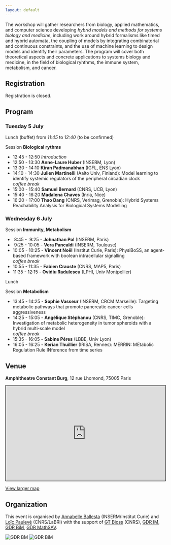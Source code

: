 ```yaml
---
layout: default
---
```


The workshop will gather researchers from biology, applied mathematics, and computer science developing *hybrid models and methods for systems biology and medicine*, including work around hybrid formalisms like timed and hybrid automata, the coupling of models by integrating combinatorial and continuous constraints, and the use of machine learning to design models and identify their parameters. The program will cover both theoretical aspects and concrete applications to systems biology and medicine, in the field of biological ryhthms, the immune system, metabolism, and cancer.


## Registration

Registration is closed.

## Program

### Tuesday 5 July

Lunch (buffet) from *11:45* to *12:40* (to be confirmed)

Session **Biological rythms**

* 12:45 - 12:50 *Introduction*
* 12:50 - 13:30 **Anne-Laure Huber** (INSERM, Lyon)
* 13:30 - 14:10 **Kiran Padmanabhan** (IGFL, ENS Lyon)
* 14:10 - 14:30 **Julien Martinelli** (Aalto Univ, Finland): Model learning to identify systemic regulators of the peripheral circadian clock\
*coffee break*
* 15:00 - 15:40 **Samuel Bernard** (CNRS, UCB, Lyon)
* 15:40 - 16:20 **Madalena Chaves** (Inria, Nice)
* 16:20 - 17:00 **Thao Dang** (CNRS, Verimag, Grenoble): Hybrid Systems Reachability Analysis for Biological Systems Modelling

### Wednesday 6 July

Session **Immunity, Metabolism**

-  8:45 -  9:25 - **Johnathan Pol** (INSERM, Paris)
-  9:25 - 10:05 - **Vera Pancaldi** (INSERM, Toulouse)
- 10:05 - 10:25 - **Vincent Noël** (Institut Curie, Paris): PhysiBoSS, an agent-based framework with boolean intracellular signalling \
*coffee break*
- 10:55 - 11:35 - **Fabien Crauste** (CNRS, MAP5, Paris)
- 11:35 - 12:15 - **Ovidiu Radulescu** (LPHI, Univ Montpellier)

Lunch

Session **Metabolism**

- 13:45 - 14:25 - **Sophie Vasseur** (INSERM, CRCM Marseille): Targeting metabolic pathways that promote pancreatic cancer cells aggressiveness
- 14:25 - 15:05 - **Angélique Stéphanou** (CNRS, TIMC, Grenoble): Investigation of metabolic heterogeneity in tumor spheroids with a hybrid multi-scale model\
*coffee break*
- 15:35 - 16:05 - **Sabine Péres** (LBBE, Univ Lyon)
- 16:05 - 16:25 - **Kerian Thuillier** (IRISA, Rennes): MERRIN: MEtabolic Regulation Rule INference from time series


## Venue

**Amphitheatre Constant Burg**, 12 rue Lhomond, 75005 Paris

<iframe width="100%" height="300" frameborder="0" scrolling="no" marginheight="0" marginwidth="0" src="https://www.openstreetmap.org/export/embed.html?bbox=2.3434057831764226%2C48.843220762337914%2C2.347885072231293%2C48.84478472278177&amp;layer=mapnik&amp;marker=48.84400274866488%2C2.3456454277038574" style="border: 1px solid black"></iframe>

[View larger map](https://www.openstreetmap.org/?mlat=48.84400&amp;mlon=2.34565#map=19/48.84400/2.34565)



## Organization

This event is organised by <a href="http://annabelle.ballesta.fr/">Annabelle Ballesta</a> (INSERM/Institut Curie) and <a href="https://loicpauleve.name">Loïc Paulevé</a> (CNRS/LaBRI) with the support of
<a href="http://bioss-cnrs.fr">GT Bioss</a> (CNRS), [GDR IM](https://www.gdr-im.fr/), [GDR BiM](https://www.gdr-bim.cnrs.fr/), [GDR MathSAV](https://mathsav.math.cnrs.fr/).

![GDR BM](/img/GDR-IM.png) ![GDR BiM](/img/GDR-BIM.png)
